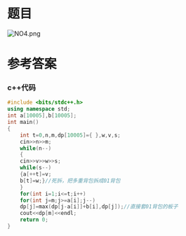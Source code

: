 # 题目
![NO4.png](https://img13.360buyimg.com/ddimg/jfs/t1/176148/1/18322/33955/60e2b277E7bd5de4c/c98ccf91530f4491.png)
# 参考答案
### c++代码
```c++
#include <bits/stdc++.h>
using namespace std;
int a[10005],b[10005];
int main()
{
    int t=0,n,m,dp[10005]={ },w,v,s;
    cin>>n>>m;
    while(n--)
    {
    cin>>v>>w>>s;
    while(s--)
    {a[++t]=v;
    b[t]=w;}//死拆，把多重背包拆成01背包
    }
    for(int i=1;i<=t;i++)
    for(int j=m;j>=a[i];j--)
    dp[j]=max(dp[j-a[i]]+b[i],dp[j]);//直接套01背包的板子
    cout<<dp[m]<<endl;
    return 0;
}
```

